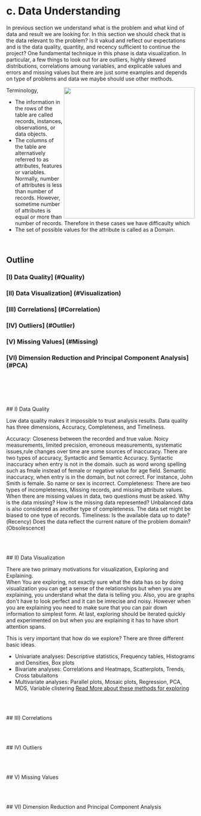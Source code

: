 
# c. Data Understanding

In previous section we understand what is the problem and what kind of data and result we are looking for. In this section we should check that is the data relevant to the problem? Is it vakud and reflect our expectations and is the data quality, quantity, and recency sufficient to continue the project? 
One fundamental technique in this phase is data visualization. In particular, a few things to look out for are outliers, highly skewed distributions, correlations amoung variables, and explicable values and errors and missing values but there are just some examples and depends on type of problems and data we maybe should use other methods.  

Terminology,
<img align="right" src="https://github.com/asikhalaban/R/blob/master/img/Screen%20Shot%202016-11-05%20at%202.07.07%20PM.png" width="350"><br>
- The information in the rows of the table are called records, instances, observations, or data objects.
- The columns of the table are alternatively referred to as attributes, features or variables.
Normally, number of attributes is less than number of records. However, sometime number of attributes is equal or more than number of records. Therefore in these cases we have difficaulty which 
- The set of possible values for the attribute is called as a Domain. 
<br>

## Outline

###   [I) Data Quality] (#Quality)
###  [II) Data Visualization] (#Visualization)
### [III) Correlations] (#Correlation)
###  [IV) Outliers] (#Outlier)
###   [V) Missing Values] (#Missing)
###  [VI) Dimension Reduction and Principal Component Analysis] (#PCA)

<br><br><br><br>

<a name="Quality"/>
## I) Data Quality

Low data quality makes it impossible to trust analysis results. 
Data quality has three dimensions, Accuracy, Completeness, and Timeliness. 

Accuracy:
Closeness between the recorded and true value. Noicy measurements, limited precision, erroneous measurements, systematic issues,rule changes over time are some sources of inaccuracy. 
There are two types of accuracy, Syntactic and Semantic Accuracy. Syntactic inaccuracy when entry is not in the domain. such as word wrong spelling such as fmale instead of female or negative value for age field. Semantic inaccuracy, when entry is in the domain, but not correct. For instance, John Smith is female. So name or sex is incorrect.
Completeness: 
There are two types of incompleteness, Missing records, and missing attribute values. 
When there are missing values in data, two questions must be asked. Why is the data missing? How is the missing data represented?
Unbalanced data is also considered as another type of completeness. The data set might be biased to one type of records. 
Timeliness:
Is the available data up to date?(Recency) Does the data reflect the current nature of the problem domain?(Obsolescence)


<br><br>

<a name="Visualization"/>
## II) Data Visualization

There are two primary motivations for visualization, Exploring and Explaining.  
When You are exploring, not exactly sure what the data has so by doing visualization you can get a sense of the relationships but when you are explaining, you understand what the data is telling you. 
Also, you are graphs don't have to look perfect and it can be imrecise and noisy. However when you are explaining  you need to make sure that you can pair down information to simplest form. 
At last, exploring should be iterated quickly and experimented on but when you are explaining it has to have short attention spans. 

This is very important that how do we explore? There are three different basic ideas. 
- Univariate analyses: Descriptive statistics, Frequency tables, Histograms and Densities, Box plots
- Bivariate analyses: Correlations and Heatmaps, Scatterplots, Trends, Cross tabulaitons
- Multivariate analyses: Parallel plots, Mosaic plots, Regression, PCA, MDS, Variable clistering
[Read More about these methods for exploring](https://github.com/asikhalaban/R/blob/master/Data-Exploring.md)

<br><br>

<a name="Correlation"/>
## III) Correlations

<br><br>

<a name="Outlier"/>
## IV) Outliers

<br><br>

<a name="Missing"/>
## V) Missing Values

<br><br>

<a name="PCA"/>
## VI) Dimension Reduction and Principal Component Analysis
